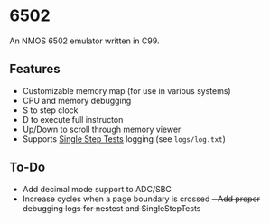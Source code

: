 # 6502
An NMOS 6502 emulator written in C99.

## Features
- Customizable memory map (for use in various systems)
- CPU and memory debugging
- S to step clock
- D to execute full instructon
- Up/Down to scroll through memory viewer
- Supports [Single Step Tests](https://github.com/SingleStepTests/65x02/tree/main/6502) logging (see `logs/log.txt`)

## To-Do
- Add decimal mode support to ADC/SBC
- Increase cycles when a page boundary is crossed
~~- Add proper debugging logs for nestest and SingleStepTests~~
